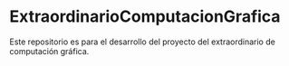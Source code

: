 # ExtraordinarioComputacionGrafica
Este repositorio es para el desarrollo del proyecto del extraordinario de computación gráfica.
